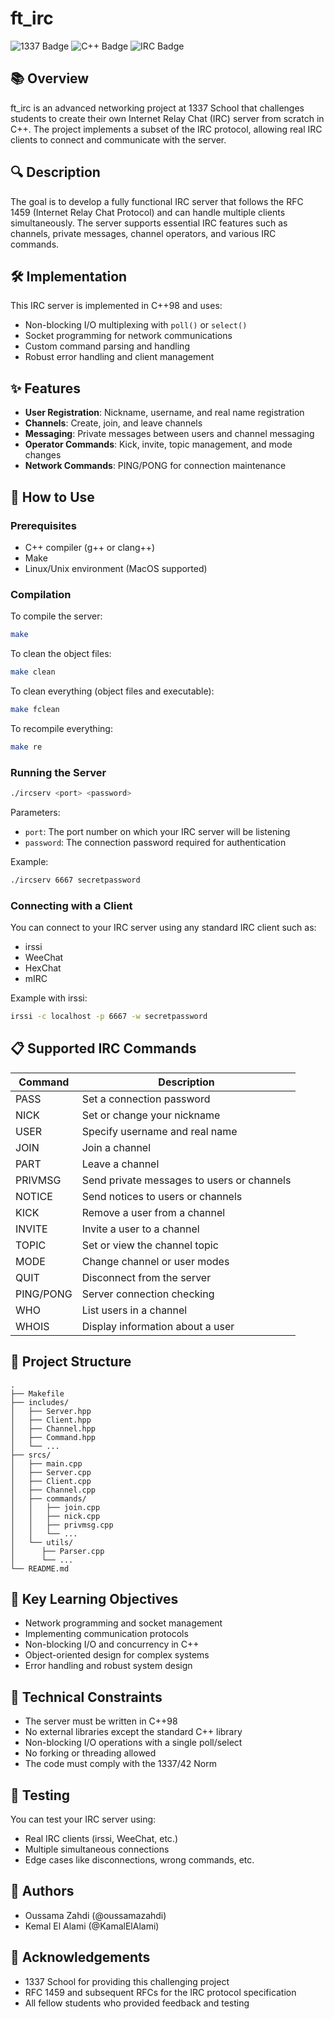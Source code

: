 # ft_irc

![1337 Badge](https://img.shields.io/badge/1337-ft__irc-00babc)
![C++ Badge](https://img.shields.io/badge/Language-C%2B%2B-blue)
![IRC Badge](https://img.shields.io/badge/Protocol-IRC-orange)

## 📚 Overview

ft_irc is an advanced networking project at 1337 School that challenges students to create their own Internet Relay Chat (IRC) server from scratch in C++. The project implements a subset of the IRC protocol, allowing real IRC clients to connect and communicate with the server.

## 🔍 Description

The goal is to develop a fully functional IRC server that follows the RFC 1459 (Internet Relay Chat Protocol) and can handle multiple clients simultaneously. The server supports essential IRC features such as channels, private messages, channel operators, and various IRC commands.

## 🛠️ Implementation

This IRC server is implemented in C++98 and uses:
- Non-blocking I/O multiplexing with `poll()` or `select()`
- Socket programming for network communications
- Custom command parsing and handling
- Robust error handling and client management

## ✨ Features

- **User Registration**: Nickname, username, and real name registration
- **Channels**: Create, join, and leave channels
- **Messaging**: Private messages between users and channel messaging
- **Operator Commands**: Kick, invite, topic management, and mode changes
- **Network Commands**: PING/PONG for connection maintenance

## 🚀 How to Use

### Prerequisites

- C++ compiler (g++ or clang++)
- Make
- Linux/Unix environment (MacOS supported)

### Compilation

To compile the server:

```bash
make
```

To clean the object files:

```bash
make clean
```

To clean everything (object files and executable):

```bash
make fclean
```

To recompile everything:

```bash
make re
```

### Running the Server

```bash
./ircserv <port> <password>
```

Parameters:
- `port`: The port number on which your IRC server will be listening
- `password`: The connection password required for authentication

Example:
```bash
./ircserv 6667 secretpassword
```

### Connecting with a Client

You can connect to your IRC server using any standard IRC client such as:
- irssi
- WeeChat
- HexChat
- mIRC

Example with irssi:
```bash
irssi -c localhost -p 6667 -w secretpassword
```

## 📋 Supported IRC Commands

| Command | Description |
|---------|-------------|
| PASS | Set a connection password |
| NICK | Set or change your nickname |
| USER | Specify username and real name |
| JOIN | Join a channel |
| PART | Leave a channel |
| PRIVMSG | Send private messages to users or channels |
| NOTICE | Send notices to users or channels |
| KICK | Remove a user from a channel |
| INVITE | Invite a user to a channel |
| TOPIC | Set or view the channel topic |
| MODE | Change channel or user modes |
| QUIT | Disconnect from the server |
| PING/PONG | Server connection checking |
| WHO | List users in a channel |
| WHOIS | Display information about a user |

## 🧩 Project Structure

```
.
├── Makefile
├── includes/
│   ├── Server.hpp
│   ├── Client.hpp
│   ├── Channel.hpp
│   ├── Command.hpp
│   └── ...
├── srcs/
│   ├── main.cpp
│   ├── Server.cpp
│   ├── Client.cpp
│   ├── Channel.cpp
│   ├── commands/
│   │   ├── join.cpp
│   │   ├── nick.cpp
│   │   ├── privmsg.cpp
│   │   └── ...
│   └── utils/
│	   ├── Parser.cpp
│	   └── ...
└── README.md
```

## 🔬 Key Learning Objectives

- Network programming and socket management
- Implementing communication protocols
- Non-blocking I/O and concurrency in C++
- Object-oriented design for complex systems
- Error handling and robust system design

## 📝 Technical Constraints

- The server must be written in C++98
- No external libraries except the standard C++ library
- Non-blocking I/O operations with a single poll/select
- No forking or threading allowed
- The code must comply with the 1337/42 Norm

## 🧪 Testing

You can test your IRC server using:
- Real IRC clients (irssi, WeeChat, etc.)
- Multiple simultaneous connections
- Edge cases like disconnections, wrong commands, etc.

## 👤 Authors

- Oussama Zahdi (@oussamazahdi)
- Kemal El Alami (@KamalElAlami)

## 💬 Acknowledgements

- 1337 School for providing this challenging project
- RFC 1459 and subsequent RFCs for the IRC protocol specification
- All fellow students who provided feedback and testing